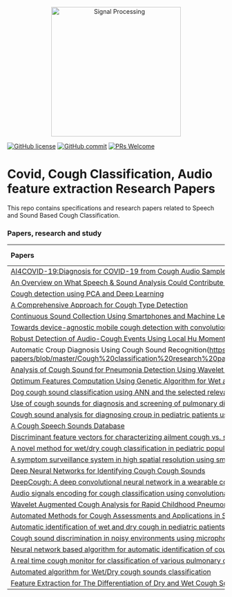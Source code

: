 <p align="center">
  <img src="https://github.com/coughresearch/cough-research-papers/blob/master/Images/WAVE.png" alt="Signal Processing" width="300">
</p>

[![GitHub license](https://img.shields.io/badge/License-Creative%20Commons%20Attribution%204.0%20International-blue)](https://github.com/coughresearch/cough-research-papers/blob/master/LICENSE)
[![GitHub commit](https://img.shields.io/github/last-commit/coughresearch/cough-research-papers)](https://github.com/coughresearch/cough-research-papers/commits/master)
[![PRs Welcome](https://img.shields.io/badge/PRs-welcome-brightgreen.svg?style=flat-square)](http://makeapullrequest.com)

# Covid, Cough Classification, Audio feature extraction Research Papers
This repo contains specifications and research papers related to Speech and Sound Based Cough Classification.

### Papers, research and study
|      Papers                 | Publishing Year  |
| :-------------------- | :----------: |
| [AI4COVID-19:Diagnosis for COVID-19 from Cough Audio Samples](https://arxiv.org/pdf/2004.01275.pdf)| 2020 |
| [An Overview on What Speech & Sound Analysis Could Contribute in the SARS-CoV-2 Corona Crisis](https://arxiv.org/pdf/2003.11117.pdf) | 2020 |
| [Cough detection using PCA and Deep Learning](https://github.com/coughresearch/cough-research-papers/blob/master/Cough%20classification%20research%20papers/Cough%20detection%20using%20PCA%20and%20Deep%20Learning%2C%20Khomsay%2C%20Sunisa.pdf) | 2019 |
| [A Comprehensive Approach for Cough Type Detection](https://github.com/coughresearch/cough-research-papers/blob/master/Cough%20classification%20research%20papers/A%20Comprehensive%20Approach%20for%20Cough%20Type%20Detection%2Cnemati2019.pdf) | 2019 |
| [Continuous Sound Collection Using Smartphones and Machine Learning to Measure Cough](https://github.com/coughresearch/cough-research-papers/blob/master/Cough%20classification%20research%20papers/Continuous%20Sound%20Collection%20Using%20Smartphones%20and%20Machine%20Learning%20to%20Measure%20Cough.pdf) | 2019 |
| [Towards device-agnostic mobile cough detection with convolutional neural networks](https://github.com/coughresearch/cough-research-papers/blob/master/Cough%20classification%20research%20papers/Towards%20device-agnostic%20mobile%20cough%20detection%20with%20convolutional%20neural%20networks.pdf) | 2019 |
| [Robust Detection of Audio-Cough Events Using Local Hu Moments](https://github.com/coughresearch/cough-research-papers/blob/master/Cough%20classification%20research%20papers/Robust%20Detection%20of%20Audio-Cough%20Events%20Using%20Local%20Hu%20Moments.pdf) | 2018 |
| Automatic Croup Diagnosis Using Cough Sound Recognition(https://github.com/coughresearch/cough-research-papers/blob/master/Cough%20classification%20research%20papers/Automatic%20Croup%20Diagnosis%20Using%20Cough%20Sound%20Recognition.pdf) | 2018 |
| [Analysis of Cough Sound for Pneumonia Detection Using Wavelet Transform and Statistical Parameters](https://github.com/coughresearch/cough-research-papers/blob/master/Cough%20classification%20research%20papers/Analysis%20of%20Cough%20Sound%20for%20Pneumonia%20Detection%20Using%20Wavelet%20Transform%20and%20Statistical%20Parameters%2C2017.pdf) | 2018 |
| [Optimum Features Computation Using Genetic Algorithm for Wet and Dry Cough Classification](https://github.com/coughresearch/cough-research-papers/blob/master/Cough%20classification%20research%20papers/Optimum%20Features%20Computation%20Using%20Genetic%20Algorithm%20for%20Wet%20and%20Dry%20Cough%20Classification.pdf) | 2018 |
| [Dog cough sound classification using ANN and the selected relevant features from discrete wavelet transform](https://github.com/coughresearch/cough-research-papers/blob/master/Cough%20classification%20research%20papers/Dog%20cough%20sound%20classification%20using%20artificial%20neural%20network%20and%20the%20selected%20relevant%20features%20from%20discrete%20wavelet%20transform.pdf) | 2017 |
| [Use of cough sounds for diagnosis and screening of pulmonary disease](https://github.com/coughresearch/cough-research-papers/blob/master/Cough%20classification%20research%20papers/Use%20of%20cough%20sounds%20for%20diagnosis%20and%20screening%20of%20pulmonary%20disease%2Cinfante2017.pdf) | 2017 |
| [Cough sound analysis for diagnosing croup in pediatric patients using biologically inspired features](https://github.com/coughresearch/cough-research-papers/blob/master/Cough%20classification%20research%20papers/Cough%20sound%20analysis%20for%20diagnosing%20croup%20in%20pediatric%20patients%20using%20biologically%20inspired%20features%2C%20sharan2017.pdf) | 2017 |
| [A Cough Speech Sounds Database](https://github.com/coughresearch/cough-research-papers/blob/master/Cough%20classification%20research%20papers/A%20Cough%20Speech%20Sounds%20Database%2C%20singh2016.pdf) | 2016 |
| [Discriminant feature vectors for characterizing ailment cough vs. simulated cough](https://github.com/coughresearch/cough-research-papers/blob/master/Cough%20classification%20research%20papers/Discriminant%20feature%20vectors%20for%20characterizing%20ailment%20cough%20vs.%20simulated%20cough%2C%20jha2016.pdf) | 2016 |
| [A novel method for wet/dry cough classification in pediatric population](https://github.com/coughresearch/cough-research-papers/blob/master/Cough%20classification%20research%20papers/A%20novel%20method%20for%20wetdry%20cough%20classification%20in%20pediatric%20population%2C%20amrulloh2016.pdf) | 2016 |
| [A symptom surveillance system in high spatial resolution using smartphones](https://github.com/coughresearch/cough-research-papers/blob/master/Cough%20classification%20research%20papers/A%20symptom%20surveillance%20system%20in%20high%20spatial%20resolution%20using%20smartphones.pdf) | 2016 |
| [Deep Neural Networks for Identifying Cough Cough Sounds](https://github.com/coughresearch/cough-research-papers/blob/master/Cough%20classification%20research%20papers/Deep%20Neural%20Networks%20for%20Identifying%20Cough%20Cough%20Sounds%2C%20Amoh%2C%20Odame%20-%202016.pdf) | 2016 |
| [DeepCough: A deep convolutional neural network in a wearable cough detection system](https://github.com/coughresearch/cough-research-papers/blob/master/Cough%20classification%20research%20papers/DeepCough%20A%20deep%20convolutional%20neural%20network%20in%20a%20wearable%20cough%20detection%20system%2C%20amoh2015.pdf) | 2015 |
| [Audio signals encoding for cough classification using convolutional neural networks: A comparat](https://github.com/coughresearch/cough-research-papers/blob/master/Cough%20classification%20research%20papers/Audio%20signals%20encoding%20for%20cough%20classification%20using%20convolutional%20neural%20networks%2C%20hui-huiwang2015.pdf) | 2015 |
| [Wavelet Augmented Cough Analysis for Rapid Childhood Pneumonia Diagnosis](https://github.com/coughresearch/cough-research-papers/blob/master/Cough%20classification%20research%20papers/Wavelet%20Augmented%20Cough%20Analysis%20for%20Rapid%20Childhood%20Pneumonia%20Diagnosis.pdf) | 2015 |
| [Automated Methods for Cough Assessments and Applications in Screening Paediatric Respiratory Diseases](https://github.com/coughresearch/cough-research-papers/blob/master/Cough%20classification%20research%20papers/Automated%20Methods%20for%20Cough%20Assessments%20and%20Applications%20in%20Screening%20Paediatric%20Respiratory%20Diseases.pdf) | 2014 |
| [Automatic identification of wet and dry cough in pediatric patients with respiratory diseases](https://github.com/coughresearch/cough-research-papers/blob/master/Cough%20classification%20research%20papers/Automatic%20identification%20of%20wet%20and%20dry%20cough%20in%20pediatric%20patients%20with%20respiratory%20diseases%2C%20swarnkar2013.pdf) | 2013 |
| [Cough sound discrimination in noisy environments using microphone array](https://github.com/coughresearch/cough-research-papers/blob/master/Cough%20classification%20research%20papers/Cough%20sound%20discrimination%20in%20noisy%20environments%20using%20microphone%20array%2C%20moradshahi2013.pdf) | 2013 |
| [Neural network based algorithm for automatic identification of cough sounds](https://github.com/coughresearch/cough-research-papers/blob/master/Cough%20classification%20research%20papers/Neural%20network%20based%20algorithm%20for%20automatic%20identification%20of%20cough%20sounds%2C%20swarnkar2013%20(1).pdf) | 2013 |
| [A real time cough monitor for classification of various pulmonary diseases](https://github.com/coughresearch/cough-research-papers/blob/master/Cough%20classification%20research%20papers/A%20real%20time%20cough%20monitor%20for%20classification%20of%20various%20pulmonary%20diseases%2C%20ranjani2012.pdf) | 2012 |
| [Automated algorithm for Wet/Dry cough sounds classification](https://github.com/coughresearch/cough-research-papers/blob/master/Cough%20classification%20research%20papers/Automated%20algorithm%20for%20WetDry%20cough%20sounds%20classification%2C%20swarnkar2012.pdf) | 2012 |
| [Feature Extraction for The Differentiation of Dry and Wet Cough Sounds](https://github.com/coughresearch/cough-research-papers/blob/master/Cough%20classification%20research%20papers/Feature%20Extraction%20for%20The%20Differentiation%20of%20Dry%20and%20Wet%20Cough%20Sounds%2C%20chatrzarrin2011.pdf) | 2011 |





